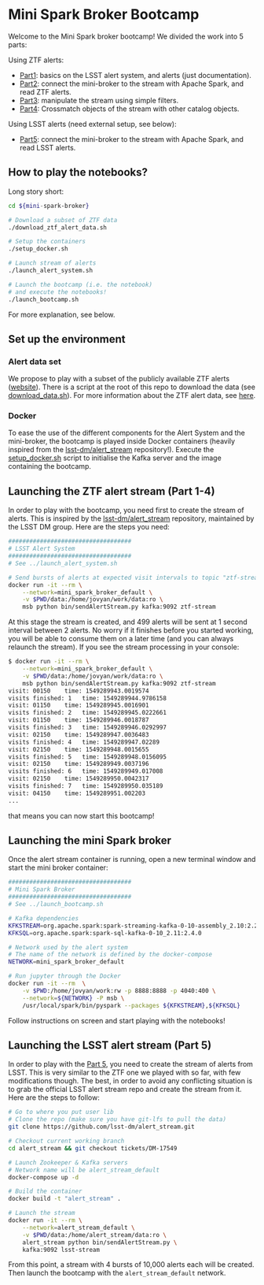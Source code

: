 # Mini Spark Broker Bootcamp

Welcome to the Mini Spark broker bootcamp! We divided the work into 5 parts:

Using ZTF alerts:

* [Part1](bootcamp_1_lsst_alert_stream.ipynb): basics on the LSST alert system, and alerts (just documentation).
* [Part2](bootcamp_2_simple_connection.ipynb): connect the mini-broker to the stream with Apache Spark, and read ZTF alerts.
* [Part3](bootcamp_3_filtering.ipynb): manipulate the stream using simple filters.
* [Part4](bootcamp_4_crossmatching.ipynb): Crossmatch objects of the stream with other catalog objects.

Using LSST alerts (need external setup, see below):

* [Part5](bootcamp_5_LSST_alert.ipynb): connect the mini-broker to the stream with Apache Spark, and read LSST alerts.

## How to play the notebooks?

Long story short:

```bash
cd ${mini-spark-broker}

# Download a subset of ZTF data
./download_ztf_alert_data.sh

# Setup the containers
./setup_docker.sh

# Launch stream of alerts
./launch_alert_system.sh

# Launch the bootcamp (i.e. the notebook)
# and execute the notebooks!
./launch_bootcamp.sh
```

For more explanation, see below.

## Set up the environment

### Alert data set

We propose to play with a subset of the publicly available ZTF alerts ([website](https://ztf.uw.edu/alerts/public/)). There is a script at the root of this repo to download the data (see [download_data.sh](../download_data.sh)). For more information about the ZTF alert data, see [here](https://zwickytransientfacility.github.io/ztf-avro-alert/).

### Docker

To ease the use of the different components for the Alert System and the mini-broker, the bootcamp is played inside Docker containers (heavily inspired from the [lsst-dm/alert_stream](https://github.com/lsst-dm/alert_stream) repository!). Execute the [setup_docker.sh](../setup_docker.sh) script to initialise the Kafka server and the image containing the bootcamp.

## Launching the ZTF alert stream (Part 1-4)

In order to play with the bootcamp, you need first to create the stream of alerts. This is inspired by the [lsst-dm/alert_stream](https://github.com/lsst-dm/alert_stream) repository, maintained by the LSST DM group. Here are the steps you need:

```bash
###################################
# LSST Alert System
###################################
# See ../launch_alert_system.sh

# Send bursts of alerts at expected visit intervals to topic "ztf-stream":
docker run -it --rm \
    --network=mini_spark_broker_default \
    -v $PWD/data:/home/jovyan/work/data:ro \
    msb python bin/sendAlertStream.py kafka:9092 ztf-stream
```

At this stage the stream is created, and 499 alerts will be sent at 1 second interval between 2 alerts. No worry if it finishes before you started working, you will be able to consume them on a later time (and you can always relaunch the stream). If you see the stream processing in your console:

```bash
$ docker run -it --rm \
    --network=mini_spark_broker_default \
    -v $PWD/data:/home/jovyan/work/data:ro \
    msb python bin/sendAlertStream.py kafka:9092 ztf-stream
visit: 00150 	time: 1549289943.0019574
visits finished: 1 	 time: 1549289944.9786158
visit: 01150 	time: 1549289945.0016901
visits finished: 2 	 time: 1549289945.0222661
visit: 01150 	time: 1549289946.0018787
visits finished: 3 	 time: 1549289946.0292997
visit: 02150 	time: 1549289947.0036483
visits finished: 4 	 time: 1549289947.02289
visit: 02150 	time: 1549289948.0015655
visits finished: 5 	 time: 1549289948.0156095
visit: 02150 	time: 1549289949.0037196
visits finished: 6 	 time: 1549289949.017008
visit: 02150 	time: 1549289950.0042317
visits finished: 7 	 time: 1549289950.035189
visit: 04150 	time: 1549289951.002203
...
```

that means you can now start this bootcamp!

## Launching the mini Spark broker

Once the alert stream container is running, open a new terminal window and start the mini broker container:

```bash
###################################
# Mini Spark Broker
###################################
# See ../launch_bootcamp.sh

# Kafka dependencies
KFKSTREAM=org.apache.spark:spark-streaming-kafka-0-10-assembly_2.10:2.2.0
KFKSQL=org.apache.spark:spark-sql-kafka-0-10_2.11:2.4.0

# Network used by the alert system
# The name of the network is defined by the docker-compose
NETWORK=mini_spark_broker_default

# Run jupyter through the Docker
docker run -it --rm  \
	-v $PWD:/home/jovyan/work:rw -p 8888:8888 -p 4040:400 \
	--network=${NETWORK} -P msb \
	/usr/local/spark/bin/pyspark --packages ${KFKSTREAM},${KFKSQL}
```

Follow instructions on screen and start playing with the notebooks!

## Launching the LSST alert stream (Part 5)

In order to play with the [Part 5](bootcamp_5_LSST_alert.ipynb), you need to create the stream of alerts from LSST. This is very similar to the ZTF one we played with so far, with few modifications though. The best, in order to avoid any conflicting situation is to grab the official LSST alert stream repo and create the stream from it. Here are the steps to follow:

```bash
# Go to where you put user lib
# Clone the repo (make sure you have git-lfs to pull the data)
git clone https://github.com/lsst-dm/alert_stream.git

# Checkout current working branch
cd alert_stream && git checkout tickets/DM-17549

# Launch Zookeeper & Kafka servers
# Network name will be alert_stream_default
docker-compose up -d

# Build the container
docker build -t "alert_stream" .

# Launch the stream
docker run -it --rm \
    --network=alert_stream_default \
    -v $PWD/data:/home/alert_stream/data:ro \
    alert_stream python bin/sendAlertStream.py \
    kafka:9092 lsst-stream
```

From this point, a stream with 4 bursts of 10,000 alerts each will be created. Then launch the bootcamp with the `alert_stream_default` network.